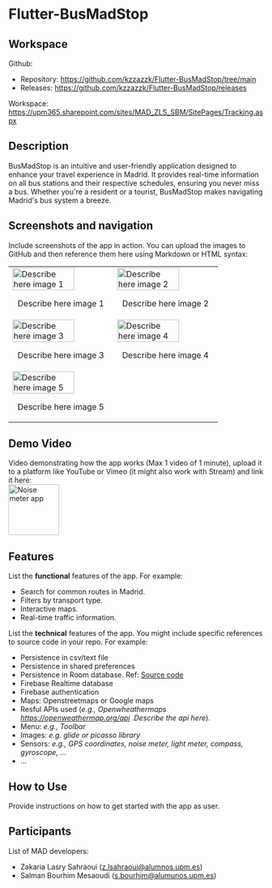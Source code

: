 # Flutter-BusMadStop

## Workspace

Github:

- Repository: https://github.com/kzzazzk/Flutter-BusMadStop/tree/main
- Releases: https://github.com/kzzazzk/Flutter-BusMadStop/releases

Workspace: https://upm365.sharepoint.com/sites/MAD_ZLS_SBM/SitePages/Tracking.aspx

## Description

BusMadStop is an intuitive and user-friendly application designed to enhance your travel experience
in Madrid. It provides real-time information on all bus stations and their respective schedules,
ensuring you never miss a bus. Whether you're a resident or a tourist, BusMadStop makes navigating
Madrid's bus system a breeze.

## Screenshots and navigation

Include screenshots of the app in action. You can upload the images to GitHub and then reference
them here using Markdown or HTML syntax:

<table>
  <tr>
    <td>
      <img src="img/nav1.png" width="80%" alt="Describe here image 1"/>
      <p align="center">Describe here image 1</p>
    </td>
    <td>
      <img src="img/nav2.png" width="80%" alt="Describe here image 2"/>
      <p align="center">Describe here image 2</p>
    </td>
  </tr>
  <tr>
    <td>
      <img src="img/nav3.png" width="80%" alt="Describe here image 3"/>
      <p align="center">Describe here image 3</p>
    </td>
    <td>
      <img src="img/nav4.png" width="80%" alt="Describe here image 4"/>
      <p align="center">Describe here image 4</p>
    </td>
  </tr>
  <tr>
    <td>
      <img src="img/nav6.png" width="80%" alt="Describe here image 5"/>
      <p align="center">Describe here image 5</p>
    </td>
    <td>
    </td>
  </tr>
</table>

## Demo Video

Video demonstrating how the app works (Max 1 video of 1 minute), upload it to a platform like
YouTube or Vimeo (it might also work with Stream) and link it here:  
<a href="https://vimeo.com/410664338?share=copy">
<img src="img/thumb.png" alt="Noise meter app" width="100" />
</a>

## Features

List the **functional** features of the app. For example:

- Search for common routes in Madrid.
- Filters by transport type.
- Interactive maps.
- Real-time traffic information.

List the **technical** features of the app. You might include specific references to source code
in your repo. For example:

- Persistence in csv/text file
- Persistence in shared preferences
- Persistence in Room database.
  Ref: [Source code](https://github.com/btabuenca/HelloWorldKt/blob/268a3367296238c76ec1baa18d0b5d268a49235f/app/src/main/java/es/upm/btb/helloworldkt/persistence/room/LocationEntity.kt#L6 "LocationEntity")
- Firebase Realtime database
- Firebase authentication
- Maps: Openstreetmaps or Google maps
- Resful APIs used (*e.g., Openwheathermaps https://openweathermap.org/api .Describe the api here*).
- Menu: *e.g., Toolbar*
- Images: *e.g. glide or picasso library*
- Sensors: *e.g., GPS coordinates, noise meter, light meter, compass, gyroscope, ...*
- ...

## How to Use

Provide instructions on how to get started with the app as user.

## Participants

List of MAD developers:

- Zakaria Lasry Sahraoui (z.lsahraoui@alumnos.upm.es)
- Salman Bourhim Mesaoudi (s.bourhim@alumunos.upm.es)  

